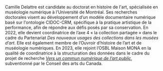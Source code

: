 Camille Delattre est candidate au doctorat en histoire de l'art, spécialisée en muséologie numérique à l’Université de Montréal. Ses recherches doctorales visent au développement d’un modèle documentaire numérique basé sur l'ontologie CIDOC-CRM, spécifique à la pratique artistique de la performance, afin de répondre aux défis posés par sa conservation. En 2022, elle devient coordinatrice de l’axe 4 « la collection partagée » dans le cadre du Partenariat _Des nouveaux usages des collections dans les musées d’art_. Elle est également membre de l’Ouvroir d’histoire de l’art et de muséologie numériques. En 2023, elle rejoint l’OSBL Maison MONA en la qualité de coordinatrice à la structuration des données dans le cadre du projet de recherche [_Vers un commun numérique de l’art public_](https://monamontreal.org/projets/recherche.html), subventionné par le Conseil des arts du Canada.
